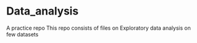 # Data_analysis
A practice repo
This repo consists of files on Exploratory data analysis on few datasets
